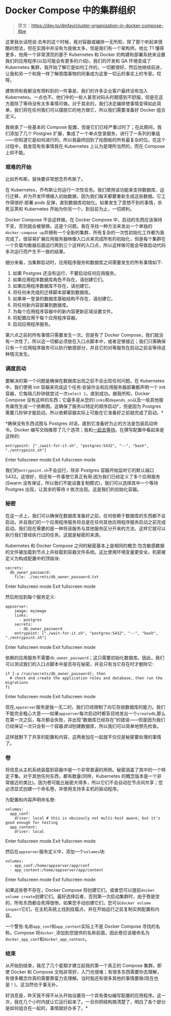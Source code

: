 # Docker Compose 中的集群组织

> 原文：<https://dev.to/dmfay/cluster-organization-in-docker-compose-8be>

这里我长话短说:去年的这个时候，我对容器或编排一无所知，除了那个听起来很酷的想法，但在实践中并没有为我做太多。但是我们有一个架构师，他比 T1 懂得更多，他用一个非常漂亮的基于 Kubernetes 和 Docker 的构建和部署系统来设置我们的应用程序(以后可能会有更多的介绍)。我们的开发和 QA 环境变成了 Kubernetes 集群，我开始了解它是如何工作的，一切都很好。然后他继续前进，让我和另一个和我一样了解周围事物的同事成为这里一切云的事实上的专家。哎呀。

建筑师和我都没有预料到的一件事是，我们的许多企业客户最终没有加入 Kubernetes。一点也不。他们中的一些人甚至对码头时期感到不舒服，但是在这方面除了等待没有太多事情可做。对于其余的，我们决定编排使事情变得如此简单，我们将在任何我们可以摆脱它的地方做它，所以我们需要准备好 Docker 组合定义。

我继承了一些基本的 Compose 配置，但是它们已经严重过时了；在此期间，我们添加了几个 Postgres 扩展，集成了一个单点登录服务，进行了一系列的重组——你知道它是如何进行的。所以我最终回到了绘图板的所有最复杂的位。在这个过程中，我发现有些事情我在 Kubernetes 上认为是理所当然的，而在 Compose 上却不能。

### 艰难的开始

比如乔布斯。我快要非常想念乔布斯了。

在 Kubernetes，乔布斯让你运行一次性任务。我们使用该功能来支持数据库、运行迁移，并为开发环境植入初始数据，因为我们每天都要重新生成这些数据。它工作得很好:部署 pods 反弹，直到数据库初始化。如果发生了意想不到的事情，杀死豆荚和 Kubernetes 开始为你另一个。到目前为止，一切顺利。

Docker Compose 不会这样做。在 Docker Compose 中，启动的东西应该保持不变，否则就会被替换。这是个问题。我在寻找一种方法来发出一个单独的`docker-compose up`并拥有一个全新的集群，所有复杂的一次性初始化工作都为我完成了。很容易扩展应用服务器映像入口点来完成所有的初始化，但是每个集群在一个负载均衡器后面运行两到三个这样的入口点，所以这样做可能会导致启动代码多次运行而产生不一致的结果。

细分来看，当集群启动时，应用程序服务和数据库之间需要发生的所有事情如下:

1.  如果 Postgres 还没有运行，不要启动任何应用服务。
2.  如果应用程序数据库角色不存在，请创建它们。
3.  如果应用程序数据库不存在，请创建它。
4.  将任何未完成的迁移脚本部署到数据库。
5.  如果单一登录的数据库基础结构不存在，请创建它。
6.  将任何新内容部署到数据库。
7.  为每个应用程序容器中的新内容更新区域设置文件。
8.  将配置应用于每个应用程序容器。
9.  启动应用程序服务。

第六点之前的所有事情只需要发生一次。但是有了 Docker Compose，我们就没有一次性了。所以这一切都必须放在入口点脚本中，或者足够接近；我们只需确保只有一个应用程序服务可以执行敏感部分，并且它的对等服务在启动之前会等待这种情况发生。

### 调度启动

要解决的第一个问题是确保在数据库出现之前不会出现任何问题。在 Kubernetes 中，我们使用 init 容器来完成这个任务:安装作业和应用服务器部署都声明一个 init 容器，它每隔几秒钟就尝试一次`select 1`，直到成功。据我所知，Docker Compose 没有这样的东西；它最多是从您的`links`和`depends_on`以及一些其他服务属性生成一个依赖图。这确保了服务以特定的顺序启动*，但是因为 Postgres 需要几秒钟才能启动，所以依赖容器实际上可能在它准备好之前就完成了启动。*

 *确保没有东西试图与 Postgres 对话，直到它准备好为止的方法是包装启动命令。Docker 编写文档推荐了几个选项；我和[一起去等待](https://github.com/vishnubob/wait-for-it)。在撰写配置中看起来是这样的:

```
entrypoint: ["./wait-for-it.sh", "postgres:5432", "--", "bash", "./entrypoint.sh"] 
```

Enter fullscreen mode Exit fullscreen mode

我们的`entrypoint.sh`不会运行，除非 Postgres 容器开始监听它的默认端口 5432。这很好，但还有一件事使它真正有用:因为我们已经定义了多个应用服务(Swarm 没有保证，所以我们不能设置复制模式)，我们可以选择其中一个等待 Postgres 出现，让其余的等待 *it* 依次出现。这是我们的初始化容器。

### 秘密

在这一点上，我们可以确保在数据库准备好之前，任何依赖于数据库的东西都不会启动，并且我们的一个应用程序服务将总是在任何其他应用程序服务启动之前完成启动。我们现在需要的是一种将该服务与其他服务区分开来的方法，这样它就可以执行我们曾经执行过的任务。这就是秘密的来源。

Kubernetes 和 Docker Compose 之间的秘密基本上是相同的概念:包含敏感数据的文件被加载到节点上并挂载到容器文件系统。这比使用环境变量更安全。机密被定义为构成配置中的顶级块:

```
secrets:
  db_owner_password:
    file: ./secrets/db_owner_password.txt 
```

Enter fullscreen mode Exit fullscreen mode

然后附加到每个服务定义:

```
appserver:
    image: myimage
    links:
      - postgres
    secrets:
      - db_owner_password
    entrypoint: ["./wait-for-it.sh", "postgres:5432", "--", "bash", "./entrypoint.sh"] 
```

Enter fullscreen mode Exit fullscreen mode

依赖的应用服务不需要`db_owner_password`；这只需要初始化数据库。因此，我们可以测试我们的入口点脚本中是否存在秘密，并且只有当它存在时才删除它:

```
if [-a /run/secrets/db_owner_password]; then
  # check and create the application roles and database, then run the migrations
fi 
```

Enter fullscreen mode Exit fullscreen mode

现在,`appserver`服务是独一无二的，我们已经限制了向它存放数据库的能力。我们不能完全粗心大意——如果`appserver`每次启动时都盲目地发出一个`createdb`,那么在第一次之后，每次都会失败，并出现“数据库已经存在”的错误——但是因为我们已经保证一次只会有一个容器*尝试*创建数据库，所以我们可以简单地预先检查。

这样就剩下了共享的配置和内容，这两者加在一起就不仅仅是秘密要处理的事情了。

### 卷

将信息从主机系统装载到容器中是一个非常普遍的用例。秘密涵盖了其中的一个特定子集。对于其他任何东西，都有数量(同样，Kubernetes 的概念版本是一个非常接近的类比)。因为卷可能比秘密大得多，所以它们不会自动在节点间共享；您必须显式创建一个命名卷，并使用支持多主机的驱动程序。

为配置和内容声明命名卷:

```
volumes:
  app_conf:
    driver: local # this is obviously not multi-host aware, but it's good enough for testing
  app_content:
    driver: local 
```

Enter fullscreen mode Exit fullscreen mode

然后在`appserver`服务定义中，添加一个`volumes`块:

```
volumes:
  - app_conf:/home/appserver/app/conf
  - app_content:/home/appserver/app/content 
```

Enter fullscreen mode Exit fullscreen mode

如果这些卷不存在，Docker Compose 将创建它们，或者您可以提前`docker volume create`创建它们。最好选择后者，否则第一次启动集群时，由于卷是空的，所有东西都会死得很惨。如果您手动创建它们，您可以`docker volume inspect`它们，在主机系统上找到挂载点，并在开始运行之前复制实例配置和内容。

一个警告:名称`app_conf`和`app_content`实际上不是 Docker Compose 寻找的名称。Compose 将`docker_`添加到您提供的名称前面，因此卷应该被命名为`docker_app_conf`和`docker_app_content`。

### 结束

从开始到结束，我花了几个星期才建立起我的第一个真正的 Compose 集群。即使 Docker 和 Compose 文档非常好，入门也很难；有很多东西需要你去理解，有很多概念你真的需要靠蛮力去理解。当时我还有很多其他的事情要做(现在也是！)，这当然也于事无补。

好消息是，昨天我不得不从头开始设置另一个具有类似编写配置的应用程序。这一次，我在几个小时内就让它运行起来了。一旦你把结构搞清楚了，明白了各个部分是如何组合在一起的，事情就好办多了。*